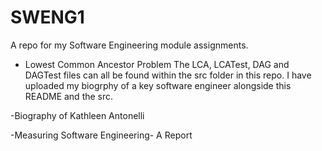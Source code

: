 # SWENG1
A repo for my Software Engineering module assignments.

- Lowest Common Ancestor Problem
The LCA, LCATest, DAG and DAGTest files can all be found within the src folder in this repo. 
I have uploaded my biogrphy of a key software engineer alongside this README and the src.

-Biography of Kathleen Antonelli

-Measuring Software Engineering- A Report
